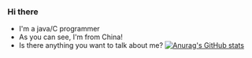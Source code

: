 ### Hi there
* I'm a java/C programmer
* As you can see, I'm from China!
* Is there anything you want to talk about me?
[![Anurag's GitHub stats](https://github-readme-stats.vercel.app/api?username=Vera-Firefly&count_private=true&show_icons=true&theme=radical)](https://github.com/anuraghazra/github-readme-stats)
